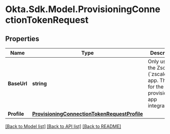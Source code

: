 # Okta.Sdk.Model.ProvisioningConnectionTokenRequest

## Properties

Name | Type | Description | Notes
------------ | ------------- | ------------- | -------------
**BaseUrl** | **string** | Only used for the Zscaler (&#x60;zscalerbyz&#x60;) app. The URL for the provisioning app integration. | [optional] 
**Profile** | [**ProvisioningConnectionTokenRequestProfile**](ProvisioningConnectionTokenRequestProfile.md) |  | 

[[Back to Model list]](../README.md#documentation-for-models) [[Back to API list]](../README.md#documentation-for-api-endpoints) [[Back to README]](../README.md)

